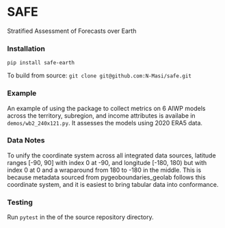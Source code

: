 # SAFE
Stratified Assessment of Forecasts over Earth

### Installation

`pip install safe-earth`

To build from source: `git clone git@github.com:N-Masi/safe.git`

### Example

An example of using the package to collect metrics on 6 AIWP models across the territory, subregion, and income 
attributes is availabe in `demos/wb2_240x121.py`. It assesses the models using 2020 ERA5 data.

### Data Notes

To unify the coordinate system across all integrated data sources, latitude ranges [-90, 90] with index 0 at -90, and longitude [-180, 180) but with index 0 at 0 and a wraparound from 180 to -180 in the middle. This is because metadata sourced from pygeoboundaries_geolab follows this coordinate system, and it is easiest to bring tabular data into conformance.

### Testing

Run `pytest` in the of the source repository directory.
